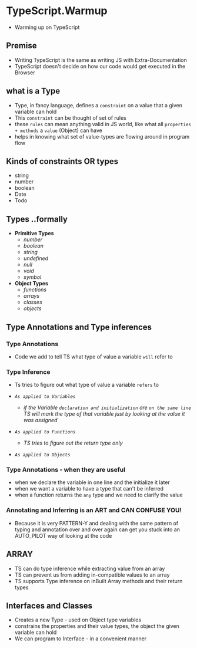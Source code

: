 # TypeScript.Warmup

- Warming up on TypeScript

## Premise

- Writing TypeScript is the same as writing JS with Extra-Documentation
- TypeScript doesn't decide on how our code would get executed in the Browser

## what is a Type

- Type, in fancy language, defines a `constraint` on a value that a given variable can hold
- This `constraint` can be thought of set of rules
- these `rules` can mean anything valid in JS world, like what all `properties + methods` a `value` (Object) can have
- helps in knowing what set of value-types are flowing around in program flow

## Kinds of constraints OR types

- string
- number
- boolean
- Date
- Todo

## Types ..formally

- **Primitive Types**
  - _number_
  - _boolean_
  - _string_
  - _undefined_
  - _null_
  - _void_
  - _symbol_
- **Object Types**
  - _functions_
  - _arrays_
  - _classes_
  - _objects_

## Type Annotations and Type inferences

### Type Annotations

- Code we add to tell TS what type of value a variable `will` refer to

### Type Inference

- Ts tries to figure out what type of value a variable `refers` to

- _`As applied to Variables`_
  - _if the Variable `declaration and initialization` are `on the same line` TS will mark the type of that variable just by looking at the value it was assigned_
- _`As applied to Functions`_
  - _TS tries to figure out the return type only_
- _`As applied to Objects`_

### Type Annotations - when they are useful

- when we declare the variable in one line and the initialize it later
- when we want a variable to have a type that can't be inferred
- when a function returns the `any` type and we need to clarify the value

### Annotating and Inferring is an ART and CAN CONFUSE YOU!

- Because it is very PATTERN-Y and dealing with the same pattern of typing and annotation over and over again can get you stuck into an AUTO_PILOT way of looking at the code

## ARRAY

- TS can do type inference while extracting value from an array
- TS can prevent us from adding in-compatible values to an array
- TS supports Type inference on inBuilt Array methods and their return types

## Interfaces and Classes

- Creates a new Type - used on Object type variables
- constrains the properties and their value types, the object the given variable can hold
- We can program to Interface - in a convenient manner
